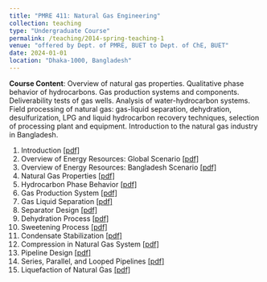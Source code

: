 ```yaml
---
title: "PMRE 411: Natural Gas Engineering"
collection: teaching
type: "Undergraduate Course"
permalink: /teaching/2014-spring-teaching-1
venue: "offered by Dept. of PMRE, BUET to Dept. of ChE, BUET"
date: 2024-01-01
location: "Dhaka-1000, Bangladesh"
---
```


<p><b> Course Content</b>:
Overview of natural gas properties. Qualitative phase behavior of hydrocarbons. Gas production systems and components. Deliverability tests of gas wells. Analysis of water-hydrocarbon systems. Field processing of natural gas: gas-liquid separation, dehydration, desulfurization, LPG and liquid hydrocarbon recovery techniques, selection of processing plant and equipment. Introduction to the natural gas industry in Bangladesh.</p>


 <ol>
        <li>Introduction <a href="/webpage/files/introduction.pdf" target="_blank">[pdf]</a></li>
        <li>Overview of Energy Resources: Global Scenario <a href="/webpage/files/global_scenario.pdf" target="_blank">[pdf]</a></li>
        <li>Overview of Energy Resources: Bangladesh Scenario <a href="/webpage/files/bangladesh_scenario.pdf" target="_blank">[pdf]</a></li>
        <li>Natural Gas Properties <a href="/webpage/files/natural_gas_properties.pdf" target="_blank">[pdf]</a></li>
        <li>Hydrocarbon Phase Behavior <a href="/webpage/files/hydrocarbon_phase_behavior.pdf" target="_blank">[pdf]</a></li>
        <li>Gas Production System <a href="/webpage/files/gas_production_system.pdf" target="_blank">[pdf]</a></li>
        <li>Gas Liquid Separation <a href="/webpage/files/gas_liquid_separation.pdf" target="_blank">[pdf]</a></li>
        <li>Separator Design <a href="/webpage/files/separator_design.pdf" target="_blank">[pdf]</a></li>
        <li>Dehydration Process <a href="/webpage/files/dehydration_process.pdf" target="_blank">[pdf]</a></li>
        <li>Sweetening Process <a href="/webpage/files/sweetening_process.pdf" target="_blank">[pdf]</a></li>
        <li>Condensate Stabilization <a href="/webpage/files/condensate_stabilization.pdf" target="_blank">[pdf]</a></li>
        <li>Compression in Natural Gas System <a href="/webpage/files/compression_in_ng_system.pdf" target="_blank">[pdf]</a></li>
        <li>Pipeline Design <a href="/webpage/files/pipeline_design.pdf" target="_blank">[pdf]</a></li>
        <li>Series, Parallel, and Looped Pipelines <a href="/webpage/files/series_parallel_looped_pipelines.pdf" target="_blank">[pdf]</a></li>
        <li>Liquefaction of Natural Gas <a href="/webpage/files/liquefaction_of_natural_gas.pdf" target="_blank">[pdf]</a></li>
    </ol>